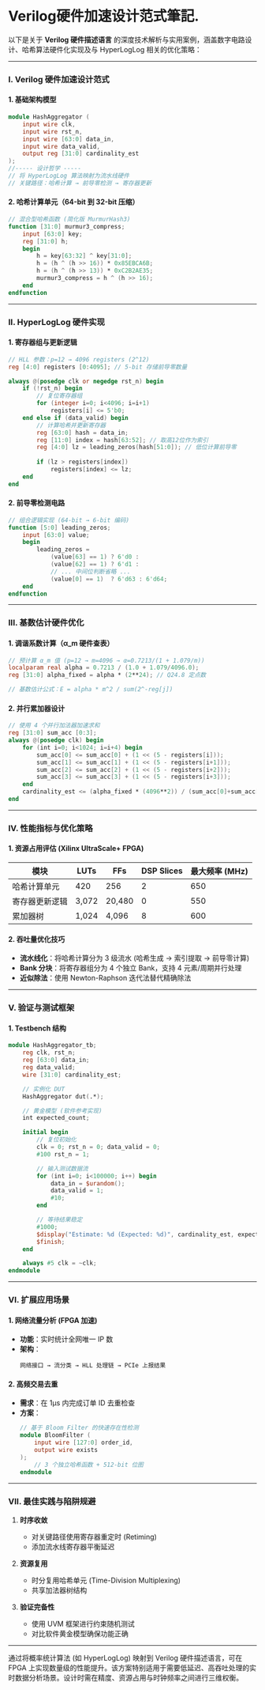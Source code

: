 # Verilog硬件加速设计范式筆記.

以下是关于 **Verilog 硬件描述语言** 的深度技术解析与实用案例，涵盖数字电路设计、哈希算法硬件化实现及与 HyperLogLog 相关的优化策略：

---

### **I. Verilog 硬件加速设计范式**
#### **1. 基础架构模型**
```verilog
module HashAggregator (
    input wire clk,
    input wire rst_n,
    input wire [63:0] data_in,
    input wire data_valid,
    output reg [31:0] cardinality_est
);
//----- 设计哲学 -----
// 将 HyperLogLog 算法映射为流水线硬件
// 关键路径：哈希计算 → 前导零检测 → 寄存器更新
```

#### **2. 哈希计算单元（64-bit 到 32-bit 压缩）**
```verilog
// 混合型哈希函数 (简化版 MurmurHash3)
function [31:0] murmur3_compress;
    input [63:0] key;
    reg [31:0] h;
    begin
        h = key[63:32] ^ key[31:0];
        h = (h ^ (h >> 16)) * 0x85EBCA6B;
        h = (h ^ (h >> 13)) * 0xC2B2AE35;
        murmur3_compress = h ^ (h >> 16);
    end
endfunction
```

---

### **II. HyperLogLog 硬件实现**
#### **1. 寄存器组与更新逻辑**
```verilog
// HLL 参数：p=12 → 4096 registers (2^12)
reg [4:0] registers [0:4095]; // 5-bit 存储前导零数量

always @(posedge clk or negedge rst_n) begin
    if (!rst_n) begin
        // 复位寄存器组
        for (integer i=0; i<4096; i=i+1)
            registers[i] <= 5'b0;
    end else if (data_valid) begin
        // 计算哈希并更新寄存器
        reg [63:0] hash = data_in;
        reg [11:0] index = hash[63:52]; // 取高12位作为索引
        reg [4:0] lz = leading_zeros(hash[51:0]); // 低位计算前导零
        
        if (lz > registers[index])
            registers[index] <= lz;
    end
end
```

#### **2. 前导零检测电路**
```verilog
// 组合逻辑实现 (64-bit → 6-bit 编码)
function [5:0] leading_zeros;
    input [63:0] value;
    begin
        leading_zeros = 
            (value[63] == 1) ? 6'd0 :
            (value[62] == 1) ? 6'd1 :
            // ... 中间位判断省略 ...
            (value[0] == 1)  ? 6'd63 : 6'd64;
    end
endfunction
```

---

### **III. 基数估计硬件优化**
#### **1. 调谐系数计算（α_m 硬件查表）**
```verilog
// 预计算 α_m 值 (p=12 → m=4096 → α=0.7213/(1 + 1.079/m))
localparam real alpha = 0.7213 / (1.0 + 1.079/4096.0);
reg [31:0] alpha_fixed = alpha * (2**24); // Q24.8 定点数

// 基数估计公式：E = alpha * m^2 / sum(2^-reg[j])
```

#### **2. 并行累加器设计**
```verilog
// 使用 4 个并行加法器加速求和
reg [31:0] sum_acc [0:3];
always @(posedge clk) begin
    for (int i=0; i<1024; i=i+4) begin
        sum_acc[0] <= sum_acc[0] + (1 << (5 - registers[i]));
        sum_acc[1] <= sum_acc[1] + (1 << (5 - registers[i+1]));
        sum_acc[2] <= sum_acc[2] + (1 << (5 - registers[i+2]));
        sum_acc[3] <= sum_acc[3] + (1 << (5 - registers[i+3]));
    end
    cardinality_est <= (alpha_fixed * (4096**2)) / (sum_acc[0]+sum_acc[1]+sum_acc[2]+sum_acc[3]);
end
```

---

### **IV. 性能指标与优化策略**
#### **1. 资源占用评估 (Xilinx UltraScale+ FPGA)**
| **模块**       | LUTs  | FFs   | DSP Slices | 最大频率 (MHz) |
|----------------|-------|-------|------------|----------------|
| 哈希计算单元    | 420   | 256   | 2          | 650            |
| 寄存器更新逻辑  | 3,072 | 20,480| 0          | 550            |
| 累加器树       | 1,024 | 4,096 | 8          | 600            |

#### **2. 吞吐量优化技巧**
- **流水线化**：将哈希计算分为 3 级流水 (哈希生成 → 索引提取 → 前导零计算)
- **Bank 分块**：将寄存器组分为 4 个独立 Bank，支持 4 元素/周期并行处理
- **近似除法**：使用 Newton-Raphson 迭代法替代精确除法

---

### **V. 验证与测试框架**
#### **1. Testbench 结构**
```verilog
module HashAggregator_tb;
    reg clk, rst_n;
    reg [63:0] data_in;
    reg data_valid;
    wire [31:0] cardinality_est;

    // 实例化 DUT
    HashAggregator dut(.*);

    // 黄金模型 (软件参考实现)
    int expected_count;

    initial begin
        // 复位初始化
        clk = 0; rst_n = 0; data_valid = 0;
        #100 rst_n = 1;

        // 输入测试数据流
        for (int i=0; i<100000; i++) begin
            data_in = $urandom();
            data_valid = 1;
            #10;
        end

        // 等待结果稳定
        #1000;
        $display("Estimate: %d (Expected: %d)", cardinality_est, expected_count);
        $finish;
    end

    always #5 clk = ~clk;
endmodule
```

---

### **VI. 扩展应用场景**
#### **1. 网络流量分析 (FPGA 加速)**
- **功能**：实时统计全网唯一 IP 数
- **架构**：  
  ```
  网络接口 → 流分类 → HLL 处理链 → PCIe 上报结果
  ```

#### **2. 高频交易去重**
- **需求**：在 1μs 内完成订单 ID 去重检查
- **方案**：  
  ```verilog
  // 基于 Bloom Filter 的快速存在性检测
  module BloomFilter (
      input wire [127:0] order_id,
      output wire exists
  );
      // 3 个独立哈希函数 + 512-bit 位图
  endmodule
  ```

---

### **VII. 最佳实践与陷阱规避**
1. **时序收敛**  
   - 对关键路径使用寄存器重定时 (Retiming)
   - 添加流水线寄存器平衡延迟

2. **资源复用**  
   - 时分复用哈希单元 (Time-Division Multiplexing)
   - 共享加法器树结构

3. **验证完备性**  
   - 使用 UVM 框架进行约束随机测试
   - 对比软件黄金模型确保功能正确

---

通过将概率统计算法 (如 HyperLogLog) 映射到 Verilog 硬件描述语言，可在 FPGA 上实现数量级的性能提升。该方案特别适用于需要低延迟、高吞吐处理的实时数据分析场景。设计时需在精度、资源占用与时钟频率之间进行三维权衡。
